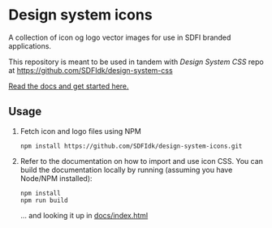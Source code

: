 # Design system icons

A collection of icon og logo vector images for use in SDFI branded applications.

This repository is meant to be used in tandem with *Design System CSS* repo at https://github.com/SDFIdk/design-system-css

[Read the docs and get started here.](https://sdfidk.github.io/design-system-icons/)

## Usage

1. Fetch icon and logo files using NPM
   ```
   npm install https://github.com/SDFIdk/design-system-icons.git
   ```
2. Refer to the documentation on how to import and use icon CSS.
   You can build the documentation locally by running (assuming you have Node/NPM installed):
   ```
   npm install
   npm run build
   ```
   ... and looking it up in [docs/index.html](docs/index.html)
